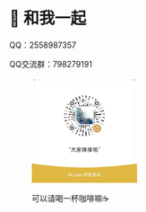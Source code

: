 # 💪 和我一起

QQ：2558987357

QQ交流群：798279191

<figure><img src=".gitbook/assets/i1.jpg" alt="" width="188"><figcaption><p>可以请喝一杯咖啡嘛☕</p></figcaption></figure>




